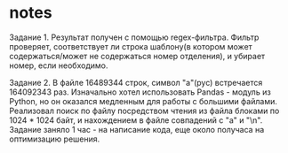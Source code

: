 # notes
Задание 1. Результат получен с помощью regex-фильтра. Фильтр проверяет, соответствует ли строка шаблону(в котором может содержаться/может не содержаться номер отделения), и убирает номер, если необходимо.


Задание 2. В файле 16489344 строк, символ "а"(рус) встречается 164092343 раз. Изначально хотел использовать Pandas - модуль из Python, но он оказался медленным для работы с большими файлами. Реализовал поиск по файлу посредством чтения из файла блоками по 1024 * 1024 байт, и нахождением в файле совпадений с "а" и "\n". Задание заняло 1 час - на написание кода, еще около получаса на оптимизацию решения.
